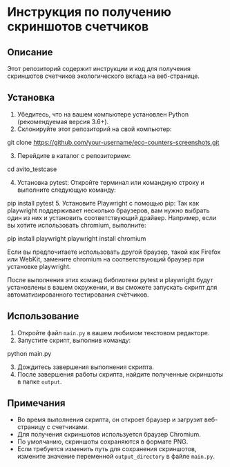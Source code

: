 # Инструкция по получению скриншотов счетчиков

## Описание
Этот репозиторий содержит инструкции и код для получения скриншотов счетчиков экологического вклада на веб-странице.

## Установка

1. Убедитесь, что на вашем компьютере установлен Python (рекомендуемая версия 3.6+).
2. Склонируйте этот репозиторий на свой компьютер:

git clone https://github.com/your-username/eco-counters-screenshots.git

3. Перейдите в каталог с репозиторием:

cd avito_testcase

4. Установка pytest:
Откройте терминал или командную строку и выполните следующую команду:

pip install pytest
5. Установите Playwright с помощью pip:
Так как playwright поддерживает несколько браузеров, вам нужно выбрать один из них и установить соответствующий драйвер. Например, если вы хотите использовать chromium, выполните:

pip install playwright
playwright install chromium

Если вы предпочитаете использовать другой браузер, такой как Firefox или WebKit, замените chromium на соответствующий браузер при установке playwright.

После выполнения этих команд библиотеки pytest и playwright будут установлены в вашем окружении, и вы сможете запускать скрипт для автоматизированного тестирования счётчиков.

## Использование

1. Откройте файл `main.py` в вашем любимом текстовом редакторе.
2. Запустите скрипт, выполнив команду:

python main.py

3. Дождитесь завершения выполнения скрипта.
4. После завершения работы скрипта, найдите полученные скриншоты в папке `output`.

## Примечания

- Во время выполнения скрипта, он откроет браузер и загрузит веб-страницу с счетчиками.
- Для получения скриншотов используется браузер Chromium.
- По умолчанию, скриншоты сохраняются в формате PNG.
- Если требуется изменить путь для сохранения скриншотов, измените значение переменной `output_directory` в файле `main.py`.


